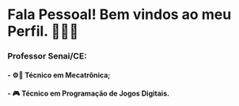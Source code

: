 # Fala Pessoal! Bem vindos ao meu Perfil. 👋😎🐺

### Professor Senai/CE:
#### - ⚙️🤖 Técnico em Mecatrônica;
#### - 🎮 Técnico em Programação de Jogos Digitais. 


